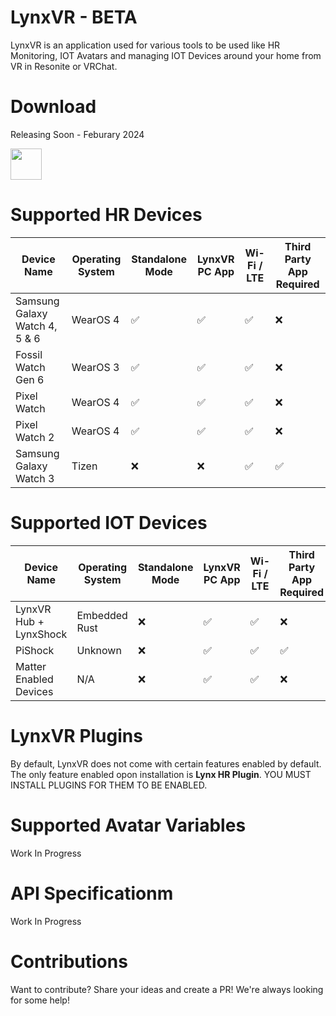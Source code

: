 
# LynxVR - BETA
LynxVR is an application used for various tools to be used like HR Monitoring, IOT Avatars and managing IOT Devices around your home from VR in Resonite or VRChat.

# Download
Releasing Soon - Feburary 2024

<img src="https://upload.wikimedia.org/wikipedia/commons/thumb/7/78/Google_Play_Store_badge_EN.svg/2560px-Google_Play_Store_badge_EN.svg.png" height="50">

# Supported HR Devices
| Device Name           | Operating System | Standalone Mode | LynxVR PC App | Wi-Fi / LTE | Third Party App Required |
|-----------------------|------------------|-----------------|---------------|-------------|------------|
| Samsung Galaxy Watch 4, 5 & 6 | WearOS 4         | ✅               | ✅             | ✅           | ❌ |
| Fossil Watch Gen 6     | WearOS 3         | ✅               | ✅             | ✅           | ❌ |
| Pixel Watch            | WearOS 4         | ✅               | ✅             | ✅           | ❌ | 
| Pixel Watch 2          | WearOS 4         | ✅               | ✅             | ✅           | ❌ | 
| Samsung Galaxy Watch 3 | Tizen            | ❌               | ❌             | ✅           | ✅ |

# Supported IOT Devices
| Device Name           | Operating System | Standalone Mode | LynxVR PC App | Wi-Fi / LTE | Third Party App Required |
|-----------------------|------------------|-----------------|---------------|-------------|------------|
| LynxVR Hub + LynxShock | Embedded Rust         | ❌               | ✅             | ✅           | ❌ |
| PiShock | Unknown        | ❌               | ✅             | ✅           | ✅ |
| Matter Enabled Devices | N/A        | ❌               | ✅             | ✅           | ❌ |

# LynxVR Plugins
By default, LynxVR does not come with certain features enabled by default. The only feature enabled opon installation is **Lynx HR Plugin**.
YOU MUST INSTALL PLUGINS FOR THEM TO BE ENABLED.

# Supported Avatar Variables
Work In Progress

# API Specificationm 
Work In Progress

# Contributions
Want to contribute? Share your ideas and create a PR! We're always looking for some help!
